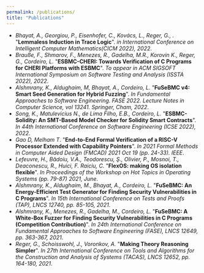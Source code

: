 ```yaml
---
permalink: /publications/
title: "Publications"
---
```

- <em>Bhayat, A., Georgiou, P., Eisenhofer, C., Kovács, L., Reger, G., .</em> "<strong>Lemmaless Induction in Trace Logic</strong>". <em>in International Conference on Intelligent Computer Mathematics(CICM 2022), 2022</em>.
- <em>Brauße, F., Shmarov, F., Menezes, R., Gadelha, M.R., Korovin K., Reger, G., Cordeiro, L.</em> "<strong>ESBMC-CHERI: Towards Verification of C Programs for CHERI Platforms with ESBMC</strong>". <em>To appear in ACM SIGSOFT International Symposium on Software Testing and Analysis (ISSTA 2022), 2022</em>.
- <em>Alshmrany, K., Aldughaim, M, Bhayat, A., Cordeiro, L.</em> "<strong>FuSeBMC v4: Smart Seed Generation for Hybrid Fuzzing</strong>". <em> In Fundamental Approaches to Software Engineering. FASE 2022. Lecture Notes in Computer Science, vol 13241. Springer, Cham, 2022</em>.
- <em>Song, K., Matulevicius N., de Lima Filho, E.B., Cordeiro, L.</em> "<strong>ESBMC-Solidity: An SMT-Based Model Checker for Solidity Smart Contracts</strong>". <em>In 44th International Conference on Software Engineering (ICSE 2022), 2022</em>.
- <em>Gao D, Melham T</em>. "<strong>End-to-End Formal Verification of a RISC-V Processor Extended with Capability Pointers</strong>". <em>In 2021 Formal Methods in Computer Aided Design (FMCAD) 2021 Oct 19 (pp. 24-33). IEEE</em>.
- <em>Lefeuvre, H., Bădoiu, V.A., Teodorescu, Ş., Olivier, P., Mosnoi, T., Deaconescu, R., Huici, F. Raiciu, C.</em> "<strong>FlexOS: making OS isolation flexible</strong>". <em>In Proceedings of the Workshop on Hot Topics in Operating Systems (pp. 79-87) 2021, June</em>.
- <em>Alshmrany, K., Aldughaim, M., Bhayat, A., Cordeiro, L.</em> "<strong>FuSeBMC: An Energy-Efficient Test Generator for Finding Security Vulnerabilities in C Programs</strong>". <em>In 15th International Conference on Tests and Proofs (TAP), LNCS 12740, pp. 85-105, 2021</em>.
- <em>Alshmrany, K., Menezes, R., Gadelha, M., Cordeiro, L.</em> "<strong>FuSeBMC: A White-Box Fuzzer for Finding Security Vulnerabilities in C Programs (Competition Contribution)</strong>". <em>In 24th International Conference on Fundamental Approaches to Software Engineering (FASE), LNCS 12649, pp. 363-367, 2021</em>.
- <em>Reger, G., Schoisswohl, J., Voronkov, A.</em> "<strong>Making Theory Reasoning Simpler</strong>". <em>In 27th International Conference on Tools and Algorithms for the Construction and Analysis of Systems (TACAS), LNCS 12652, pp. 164-180, 2021</em>.

